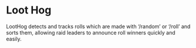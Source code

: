 # Loot Hog

LootHog detects and tracks rolls which are made with ‘/random’ or ‘/roll’ and sorts them, allowing raid leaders to announce roll winners quickly and easily.
